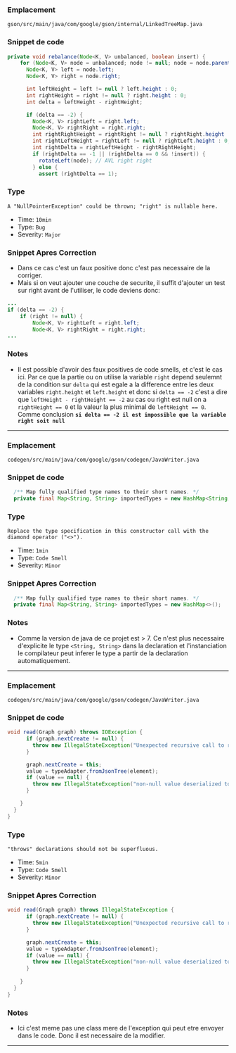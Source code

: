 ### Emplacement
`gson/src/main/java/com/google/gson/internal/LinkedTreeMap.java`

### Snippet de code

```java
private void rebalance(Node<K, V> unbalanced, boolean insert) {
    for (Node<K, V> node = unbalanced; node != null; node = node.parent) {
      Node<K, V> left = node.left;
      Node<K, V> right = node.right;

      int leftHeight = left != null ? left.height : 0;
      int rightHeight = right != null ? right.height : 0;
      int delta = leftHeight - rightHeight;

      if (delta == -2) {
        Node<K, V> rightLeft = right.left;
        Node<K, V> rightRight = right.right;
        int rightRightHeight = rightRight != null ? rightRight.height : 0;
        int rightLeftHeight = rightLeft != null ? rightLeft.height : 0;
        int rightDelta = rightLeftHeight - rightRightHeight;
        if (rightDelta == -1 || (rightDelta == 0 && !insert)) {
          rotateLeft(node); // AVL right right
        } else {
          assert (rightDelta == 1);
```

### Type 
`A "NullPointerException" could be thrown; "right" is nullable here.`  
* Time: `10min`
* Type: `Bug`
* Severity: `Major`
### Snippet Apres Correction

* Dans ce cas c'est un faux positive donc c'est pas necessaire de la corriger.
* Mais si on veut ajouter une couche de securite, il suffit d'ajouter un test sur right avant de l'utiliser, le code deviens donc:

```java
...
if (delta == -2) {
    if (right != null) {
        Node<K, V> rightLeft = right.left;
        Node<K, V> rightRight = right.right;  
...
```

### Notes
* Il est possible d'avoir des faux positives de code smells, et c'est le cas ici. Par ce que la partie ou on utilise la variable `right` depend seulemnt de la condition sur `delta` qui est egale a la difference entre les deux variables `right.height` et `left.height` et donc si `delta == -2` c'est a dire que `leftHeight - rightHeight == -2` au cas ou right est null on a `rightHeight == 0` et la valeur la plus minimal de `leftHeight == 0`. Comme conclusion <b>``si delta == -2 il est impossible que la variable right soit null``</b>
--------------------

### Emplacement
`codegen/src/main/java/com/google/gson/codegen/JavaWriter.java`

### Snippet de code

```java
  /** Map fully qualified type names to their short names. */
  private final Map<String, String> importedTypes = new HashMap<String, String>();
```

### Type
`Replace the type specification in this constructor call with the diamond operator ("<>").`  
* Time: `1min`
* Type: `Code Smell`
* Severity: `Minor`

### Snippet Apres Correction
```java
  /** Map fully qualified type names to their short names. */
  private final Map<String, String> importedTypes = new HashMap<>();
```

### Notes
* Comme la version de java de ce projet est > 7. Ce n'est plus necessaire d'explicite le type `<String, String>` dans la declaration et l'instanciation le compilateur peut inferer le type a partir de la declaration automatiquement.
-------------------

### Emplacement
`codegen/src/main/java/com/google/gson/codegen/JavaWriter.java`

### Snippet de code

```java
void read(Graph graph) throws IOException {
      if (graph.nextCreate != null) {
        throw new IllegalStateException("Unexpected recursive call to read() for " + id);
      }

      graph.nextCreate = this;
      value = typeAdapter.fromJsonTree(element);
      if (value == null) {
        throw new IllegalStateException("non-null value deserialized to null: " + element);
      }

    }
  }
}
```

### Type
`"throws" declarations should not be superfluous.`
* Time: `5min`
* Type: `Code Smell`
* Severity: `Minor`

### Snippet Apres Correction
```java
void read(Graph graph) throws IllegalStateException {
      if (graph.nextCreate != null) {
        throw new IllegalStateException("Unexpected recursive call to read() for " + id);
      }

      graph.nextCreate = this;
      value = typeAdapter.fromJsonTree(element);
      if (value == null) {
        throw new IllegalStateException("non-null value deserialized to null: " + element);
      }
      
    }
  }
}
```

### Notes
* Ici c'est meme pas une class mere de l'exception qui peut etre envoyer dans le code. Donc il est necessaire de la modifier.
--------------------
